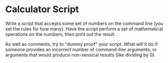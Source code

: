 # Calculator Script

Write a script that accepts some set of numbers on the command line (you set the rules for how many). Have the script perform a set of mathematical operations on the numbers, then print out the result.

As well as comments, try to "dummy proof" your script. What will it do if someone provides an incorrect number of command-line arguments, or arguments that would produce non-sensical results (like dividing by 0).
